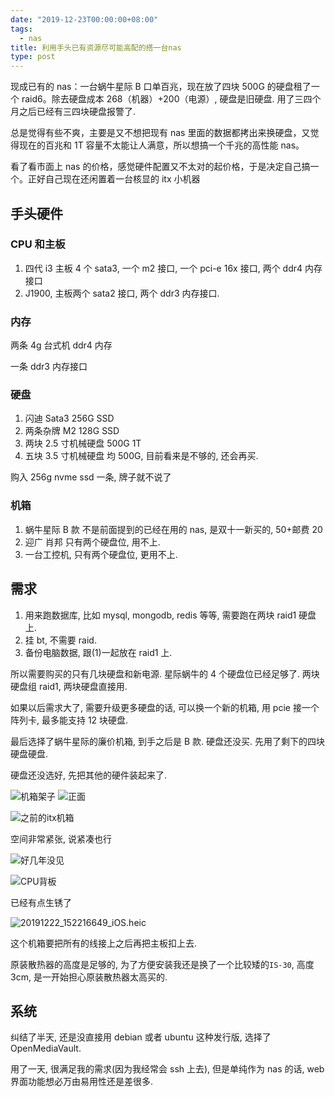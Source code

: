 ```yaml
---
date: "2019-12-23T00:00:00+08:00"
tags:
  - nas
title: 利用手头已有资源尽可能高配的搭一台nas
type: post
---
```


现成已有的 nas：一台蜗牛星际 B 口单百兆，现在放了四块 500G 的硬盘租了一个 raid6。除去硬盘成本 268（机器）+200（电源）, 硬盘是旧硬盘. 用了三四个月之后已经有三四块硬盘报警了.

总是觉得有些不爽，主要是又不想把现有 nas 里面的数据都拷出来换硬盘，又觉得现在的百兆和 1T 容量不太能让人满意，所以想搞一个千兆的高性能 nas。

看了看市面上 nas 的价格，感觉硬件配置又不太对的起价格，于是决定自己搞一个。正好自己现在还闲置着一台核显的 itx 小机器

<!-- more -->

## 手头硬件

### CPU 和主板

1. 四代 i3 主板 4 个 sata3, 一个 m2 接口, 一个 pci-e 16x 接口, 两个 ddr4 内存接口
2. J1900, 主板两个 sata2 接口, 两个 ddr3 内存接口.

### 内存

两条 4g 台式机 ddr4 内存

一条 ddr3 内存接口

### 硬盘

1. 闪迪 Sata3 256G SSD
2. 两条杂牌 M2 128G SSD
3. 两块 2.5 寸机械硬盘 500G 1T
4. 五块 3.5 寸机械硬盘 均 500G, 目前看来是不够的, 还会再买.

购入 256g nvme ssd 一条, 牌子就不说了

### 机箱

1. 蜗牛星际 B 款 不是前面提到的已经在用的 nas, 是双十一新买的, 50+邮费 20
2. 迎广 肖邦 只有两个硬盘位, 用不上.
3. 一台工控机, 只有两个硬盘位, 更用不上.

## 需求

1. 用来跑数据库, 比如 mysql, mongodb, redis 等等, 需要跑在两块 raid1 硬盘上.
2. 挂 bt, 不需要 raid.
3. 备份电脑数据, 跟(1)一起放在 raid1 上.

所以需要购买的只有几块硬盘和新电源. 星际蜗牛的 4 个硬盘位已经足够了. 两块硬盘组 raid1, 两块硬盘直接用.

如果以后需求大了, 需要升级更多硬盘的话, 可以换一个新的机箱, 用 pcie 接一个阵列卡, 最多能支持 12 块硬盘.

最后选择了蜗牛星际的廉价机箱, 到手之后是 B 款. 硬盘还没买. 先用了剩下的四块硬盘硬盘.

硬盘还没选好, 先把其他的硬件装起来了.

![机箱架子](/static/nas/bd69bf14ly1ga6r768jf7j23402c04qx.jpg)
![正面](/static/nas/bd69bf14ly1ga6r674zqxj22c0340kjt.jpg)

![之前的itx机箱](/static/nas/bd69bf14ly1ga6r542c9aj22c0340e8a.jpg)

空间非常紧张, 说紧凑也行

![好几年没见](/static/nas/bd69bf14ly1ga6r4qqltgj22c0340b2g.jpg)

![CPU背板](/static/nas/bd69bf14ly1ga6r47dg8gj22c03407wr.jpg)

已经有点生锈了

![20191222_152216649_iOS.heic](/static/nas/bd69bf14ly1ga6r3qvkv5j22c03407wq.jpg)

这个机箱要把所有的线接上之后再把主板扣上去.

原装散热器的高度是足够的, 为了方便安装我还是换了一个比较矮的`IS-30`, 高度 3cm, 是一开始担心原装散热器太高买的.

## 系统

纠结了半天, 还是没直接用 debian 或者 ubuntu 这种发行版, 选择了 OpenMediaVault.

用了一天, 很满足我的需求(因为我经常会 ssh 上去), 但是单纯作为 nas 的话, web 界面功能想必万由易用性还是差很多.
